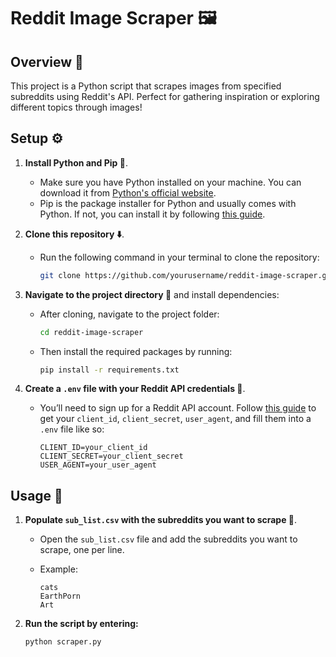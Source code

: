 # Reddit Image Scraper 🖼️

## Overview 📜
This project is a Python script that scrapes images from specified subreddits using Reddit's API. Perfect for gathering inspiration or exploring different topics through images!

## Setup ⚙️

1. **Install Python and Pip 🐍**.
   - Make sure you have Python installed on your machine. You can download it from [Python's official website](https://www.python.org/downloads/).
   - Pip is the package installer for Python and usually comes with Python. If not, you can install it by following [this guide](https://pip.pypa.io/en/stable/installation/).

2. **Clone this repository ⬇️**.
   - Run the following command in your terminal to clone the repository:
   
     ```bash
     git clone https://github.com/yourusername/reddit-image-scraper.git
     ```

3. **Navigate to the project directory 📂** and install dependencies:
   - After cloning, navigate to the project folder:
   
     ```bash
     cd reddit-image-scraper
     ```

   - Then install the required packages by running:

     ```bash
     pip install -r requirements.txt
     ```

4. **Create a `.env` file with your Reddit API credentials 🔐**.
   - You’ll need to sign up for a Reddit API account. Follow [this guide](https://github.com/reddit-archive/reddit/wiki/OAuth2) to get your `client_id`, `client_secret`, `user_agent`, and fill them into a `.env` file like so:

     ```
     CLIENT_ID=your_client_id
     CLIENT_SECRET=your_client_secret
     USER_AGENT=your_user_agent
     ```

## Usage 🚀

1. **Populate `sub_list.csv` with the subreddits you want to scrape 📝**.
   - Open the `sub_list.csv` file and add the subreddits you want to scrape, one per line.
   - Example:
   
     ```
     cats
     EarthPorn
     Art
     ```

2. **Run the script by entering:**

   ```bash
   python scraper.py
